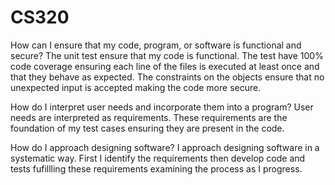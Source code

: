 # CS320

How can I ensure that my code, program, or software is functional and secure?
The unit test ensure that my code is functional. The test have 100% code coverage ensuring each line of the files is executed at least once and that they behave as expected. The constraints on the objects ensure that no unexpected input is accepted making the code more secure.

How do I interpret user needs and incorporate them into a program?
User needs are interpreted as requirements. These requirements are the foundation of my test cases ensuring they are present in the code.

How do I approach designing software?
I approach designing software in a systematic way. First I identify the requirements then develop code and tests fufillling these requirements examining the process as I progress.
